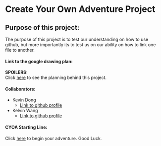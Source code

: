 # Create Your Own Adventure Project 

## Purpose of this project:
The purpose of this project is to test our understanding on how to use github, but more importantly its to test us on our ability on how to link one file to another.
 
#### Link to the google drawing plan:
**SPOILERS:**  
Click [here](https://docs.google.com/drawings/d/1uw_E1UcTUebU3rIELSnLqgQdv9l_e9PHMigGYfAGG1g/edit?usp=sharing) to see the planning behind this project.

#### Collaborators:
* Kevin Dong  
    * [Link to github profile](https://github.com/kevind7693) 
* Kelvin Wang 
    * [Link to github profile](https://github.com/kelvinw8872)

#### CYOA Starting Line:
Click [here](choice.md) to begin your adventure. Good Luck.